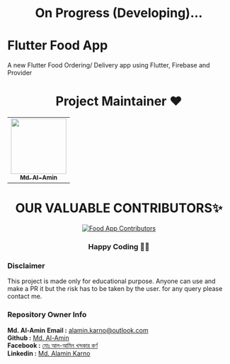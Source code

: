 <h1 align=center> On Progress (Developing)... </h1>

# Flutter Food App


A new Flutter Food Ordering/ Delivery app using Flutter, Firebase and Provider




<h1 align=center> Project Maintainer ❤️ </h1>
<p align="center">
<table align="center">
  <tbody><tr>
     <td align="center"><a href="https://github.com/alamin-karno"><img alt="" src="https://avatars.githubusercontent.com/alamin-karno" width="125px;"><br><sub><b> Md. Al-Amin </b></sub></a><br></td> </tr></td>

</tbody></table>


<h1 align=center> OUR VALUABLE CONTRIBUTORS✨ </h1>
<p align="center">
  
	
<a href="https://github.com/CPAD-Gazipur/Flutter-Food-App/graphs/contributors">
  <img src="https://contrib.rocks/image?repo=CPAD-Gazipur/Flutter-Food-App"  alt="Food App Contributors"/>
</a>
</p>
<h3 align="center"> Happy Coding 👨‍💻 </h3>

### Disclaimer
This project is made only for educational purpose. Anyone can use and make a PR it but the risk has to be taken by the user.
for any query please contact me.

### Repository Owner Info

__Md. Al-Amin__ 
__Email :__ [ alamin.karno@outlook.com ](mailto:alamin.karno@outlook.com) <br>
__Github :__ [Md. Al-Amin](https://github.com/alamin-karno)<br>
__Facebook :__ [মোঃ আল-আমিন খন্দকার কর্ণ](https://facebook.com/alamin.kanro) <br>
__Linkedin :__ [Md. Alamin Karno](https://www.linkedin.com/in/alaminkarno/)
